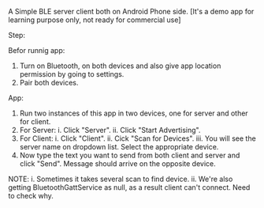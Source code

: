 A Simple BLE server client both on Android Phone side.
[It's a demo app for learning purpose only, not ready for commercial use]

Step:

Befor runnig app:
1. Turn on Bluetooth, on both devices and also give app location permission by going to settings.
2. Pair both devices.

App:
1. Run two instances of this app in two devices, one for server and other for client.
2. For Server:
	i. Click "Server".
	ii. Click "Start Advertising".
3. For Client:
	i. Click "Client".
	ii. Cick "Scan for Devices".
	iii. You will see the server name on dropdown list. Select the appropriate device.
4. Now type the text you want to send from both client and server and click "Send". Message should arrive on the opposite device.


NOTE:
i. Sometimes it takes several scan to find device.
ii. We're also getting BluetoothGattService as null, as a result client can't connect. Need to check why.
